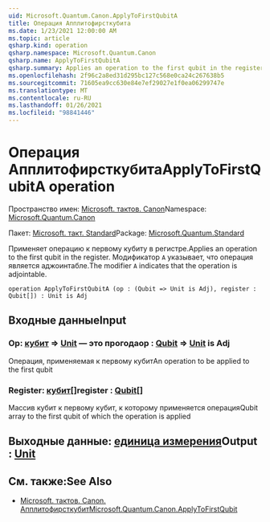 ```yaml
---
uid: Microsoft.Quantum.Canon.ApplyToFirstQubitA
title: Операция Апплитофирсткубита
ms.date: 1/23/2021 12:00:00 AM
ms.topic: article
qsharp.kind: operation
qsharp.namespace: Microsoft.Quantum.Canon
qsharp.name: ApplyToFirstQubitA
qsharp.summary: Applies an operation to the first qubit in the register. The modifier `A` indicates that the operation is adjointable.
ms.openlocfilehash: 2f96c2a8ed31d295bc127c568e0ca24c267638b5
ms.sourcegitcommit: 71605ea9cc630e84e7ef29027e1f0ea06299747e
ms.translationtype: MT
ms.contentlocale: ru-RU
ms.lasthandoff: 01/26/2021
ms.locfileid: "98841446"
---
```

# <a name="applytofirstqubita-operation"></a><span data-ttu-id="3e9fe-102">Операция Апплитофирсткубита</span><span class="sxs-lookup"><span data-stu-id="3e9fe-102">ApplyToFirstQubitA operation</span></span>

<span data-ttu-id="3e9fe-103">Пространство имен: [Microsoft. тактов. Canon](xref:Microsoft.Quantum.Canon)</span><span class="sxs-lookup"><span data-stu-id="3e9fe-103">Namespace: [Microsoft.Quantum.Canon](xref:Microsoft.Quantum.Canon)</span></span>

<span data-ttu-id="3e9fe-104">Пакет: [Microsoft. такт. Standard](https://nuget.org/packages/Microsoft.Quantum.Standard)</span><span class="sxs-lookup"><span data-stu-id="3e9fe-104">Package: [Microsoft.Quantum.Standard](https://nuget.org/packages/Microsoft.Quantum.Standard)</span></span>


<span data-ttu-id="3e9fe-105">Применяет операцию к первому кубиту в регистре.</span><span class="sxs-lookup"><span data-stu-id="3e9fe-105">Applies an operation to the first qubit in the register.</span></span>
<span data-ttu-id="3e9fe-106">Модификатор `A` указывает, что операция является аджоинтабле.</span><span class="sxs-lookup"><span data-stu-id="3e9fe-106">The modifier `A` indicates that the operation is adjointable.</span></span>

```qsharp
operation ApplyToFirstQubitA (op : (Qubit => Unit is Adj), register : Qubit[]) : Unit is Adj
```


## <a name="input"></a><span data-ttu-id="3e9fe-107">Входные данные</span><span class="sxs-lookup"><span data-stu-id="3e9fe-107">Input</span></span>

### <a name="op--qubit--unit--is-adj"></a><span data-ttu-id="3e9fe-108">Op: [кубит](xref:microsoft.quantum.lang-ref.qubit) => [Unit](xref:microsoft.quantum.lang-ref.unit)  — это прогода</span><span class="sxs-lookup"><span data-stu-id="3e9fe-108">op : [Qubit](xref:microsoft.quantum.lang-ref.qubit) => [Unit](xref:microsoft.quantum.lang-ref.unit)  is Adj</span></span>

<span data-ttu-id="3e9fe-109">Операция, применяемая к первому кубит</span><span class="sxs-lookup"><span data-stu-id="3e9fe-109">An operation to be applied to the first qubit</span></span>


### <a name="register--qubit"></a><span data-ttu-id="3e9fe-110">Register: [кубит](xref:microsoft.quantum.lang-ref.qubit)[]</span><span class="sxs-lookup"><span data-stu-id="3e9fe-110">register : [Qubit](xref:microsoft.quantum.lang-ref.qubit)[]</span></span>

<span data-ttu-id="3e9fe-111">Массив кубит к первому кубит, к которому применяется операция</span><span class="sxs-lookup"><span data-stu-id="3e9fe-111">Qubit array to the first qubit of which the operation is applied</span></span>



## <a name="output--unit"></a><span data-ttu-id="3e9fe-112">Выходные данные: [единица измерения](xref:microsoft.quantum.lang-ref.unit)</span><span class="sxs-lookup"><span data-stu-id="3e9fe-112">Output : [Unit](xref:microsoft.quantum.lang-ref.unit)</span></span>



## <a name="see-also"></a><span data-ttu-id="3e9fe-113">См. также:</span><span class="sxs-lookup"><span data-stu-id="3e9fe-113">See Also</span></span>

- [<span data-ttu-id="3e9fe-114">Microsoft. тактов. Canon. Апплитофирсткубит</span><span class="sxs-lookup"><span data-stu-id="3e9fe-114">Microsoft.Quantum.Canon.ApplyToFirstQubit</span></span>](xref:Microsoft.Quantum.Canon.ApplyToFirstQubit)